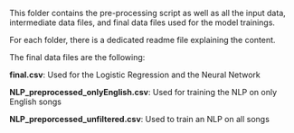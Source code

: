 This folder contains the pre-processing script as well as all the input data, intermediate data files, and final data files used for the model trainings. 

For each folder, there is a dedicated readme file explaining the content. 

The final data files are the following: 

**final.csv**: Used for the Logistic Regression and the Neural Network

**NLP_preprocessed_onlyEnglish.csv**: Used for training the NLP on only English songs

**NLP_preporcessed_unfiltered.csv**: Used to train an NLP on all songs